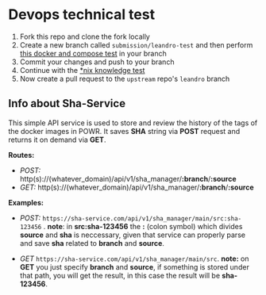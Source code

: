 # Devops technical test

1. Fork this repo and clone the fork locally
2. Create a new branch called `submission/leandro-test` and then perform [this docker and compose test](docker-compose.md) in your branch
3. Commit your changes and push to your branch
4. Continue with the [*nix knowledge test](starnix.md)
5. Now create a pull request to the `upstream` repo's `leandro` branch

## Info about Sha-Service

This simple API service is used to store and review the history of the tags of the docker images in POWR. 
It saves **SHA** string via **POST** request and returns it on demand via **GET**.

**Routes:**

 - *POST:* http(s)://(whatever_domain)/api/v1/sha_manager/**:branch**/**:source**
 - *GET:* http(s)://(whatever_domain)/api/v1/sha_manager/**:branch**/**:source**

**Examples:**

 - *POST:* `https://sha-service.com/api/v1/sha_manager/main/src:sha-123456` . **note**: in **src:sha-123456** the **:** (colon symbol) which divides **source** and **sha** is neccessary, given that service can properly parse and save **sha** related to **branch** and **source**.
 
 - *GET* `https://sha-service.com/api/v1/sha_manager/main/src`. **note:** on **GET** you just specify **branch** and **source**, if something is stored under that path, you will get the result, in this case the result will be **sha-123456**.


